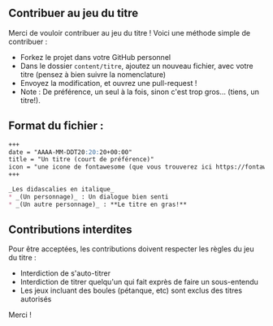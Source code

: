 ## Contribuer au jeu du titre

Merci de vouloir contribuer au jeu du titre ! Voici une méthode simple de contribuer :
* Forkez le projet dans votre GitHub personnel
* Dans le dossier `content/titre`, ajoutez un nouveau fichier, avec votre titre (pensez à bien suivre la nomenclature)
* Envoyez la modification, et ouvrez une pull-request !
* Note : De préférence, un seul à la fois, sinon c'est trop gros... (tiens, un titre!).

## Format du fichier :
```md
+++
date = "AAAA-MM-DDT20:20:20+00:00"
title = "Un titre (court de préférence)"
icon = "une icone de fontawesome (que vous trouverez ici https://fontawesome.com/icons?d=gallery)"
+++

_Les didascalies en italique_
* _(Un personnage)_ : Un dialogue bien senti
* _(Un autre personnage)_ : **Le titre en gras!**
```

## Contributions interdites

Pour être acceptées, les contributions doivent respecter les règles du jeu du titre :
* Interdiction de s'auto-titrer
* Interdiction de titrer quelqu'un qui fait exprès de faire un sous-entendu
* Les jeux incluant des boules (pétanque, etc) sont exclus des titres autorisés

Merci ! 
